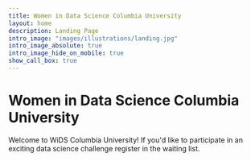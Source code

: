 ```yaml
---
title: Women in Data Science Columbia University
layout: home
description: Landing Page
intro_image: "images/illustrations/landing.jpg"
intro_image_absolute: true
intro_image_hide_on_mobile: true
show_call_box: true
---
```


# Women in Data Science Columbia University

Welcome to WiDS Columbia University! If you'd like to participate in an exciting data science challenge register in the waiting list. 

